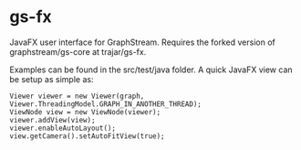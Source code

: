 gs-fx
=====

JavaFX user interface for GraphStream.  Requires the forked version of graphstream/gs-core at trajar/gs-fx.

Examples can be found in the src/test/java folder.  A quick JavaFX view can be setup as simple as: 

```
Viewer viewer = new Viewer(graph, Viewer.ThreadingModel.GRAPH_IN_ANOTHER_THREAD);
ViewNode view = new ViewNode(viewer);
viewer.addView(view);
viewer.enableAutoLayout();
view.getCamera().setAutoFitView(true);
```
